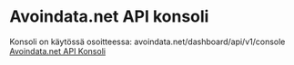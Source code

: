 Avoindata.net API konsoli
=========================

Konsoli on käytössä osoitteessa: avoindata.net/dashboard/api/v1/console
[Avoindata.net API Konsoli](http://avoindata.net/images/github/avoin-konsoli.png "Avoindata.net API Konsoli")

